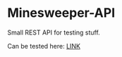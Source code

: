 # Minesweeper-API
 Small REST API for testing stuff.

 
 Can be tested here: [LINK](https://github.com/Azure/azure-content/blob/master/contributor-guide/contributor-guide-index.md)
